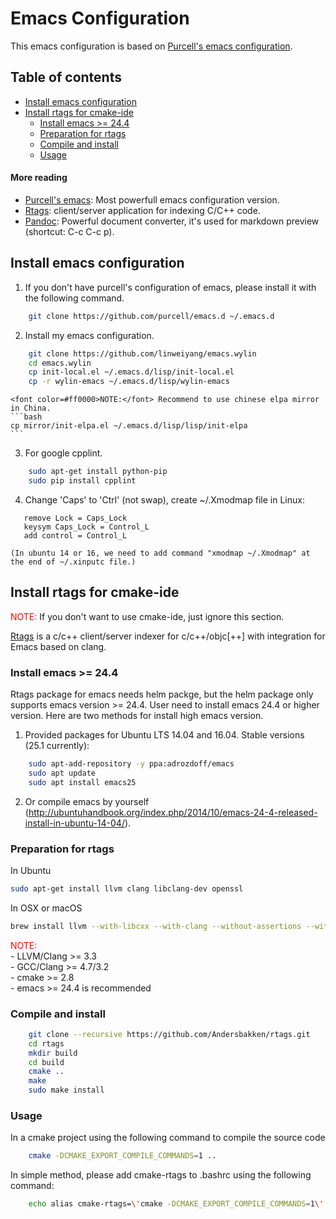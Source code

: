 # Emacs Configuration

This emacs configuration is based on [Purcell's emacs configuration](https://github.com/purcell/emacs.d).

## Table of contents
- [Install emacs configuration](#install-emacs-configuration)
- [Install rtags for cmake-ide](#install-rtags-for-cmake-ide)
  - [Install emacs >= 24.4](#install-emacs-24.4-or-higher)
  - [Preparation for rtags](#preparation-for-rtags)
  - [Compile and install](#compile-and-install)
  - [Usage](#usage)

#### More reading
- [Purcell's emacs](https://github.com/purcell/emacs.d): Most powerfull emacs configuration version.
- [Rtags](https://github.com/Andersbakken/rtags): client/server application for indexing C/C++ code.
- [Pandoc](http://pandoc.org/installing.html): Powerful document converter, it's used for markdown preview (shortcut: C-c C-c p).

## Install emacs configuration  
1. If you don't have purcell's configuration of emacs, please install it with the following command.  
```bash
    git clone https://github.com/purcell/emacs.d ~/.emacs.d  
```

2. Install my emacs configuration.
```bash
	git clone https://github.com/linweiyang/emacs.wylin  
	cd emacs.wylin  
	cp init-local.el ~/.emacs.d/lisp/init-local.el  
	cp -r wylin-emacs ~/.emacs.d/lisp/wylin-emacs  
```
    <font color=#ff0000>NOTE:</font> Recommend to use chinese elpa mirror in China.
    ```bash
    cp mirror/init-elpa.el ~/.emacs.d/lisp/lisp/init-elpa
    ```
3. For google cpplint.
```bash
	sudo apt-get install python-pip  
	sudo pip install cpplint
```

4. Change 'Caps' to 'Ctrl' (not swap), create ~/.Xmodmap file in Linux:
```xmodmap
   remove Lock = Caps_Lock
   keysym Caps_Lock = Control_L
   add control = Control_L
```	
	(In ubuntu 14 or 16, we need to add command "xmodmap ~/.Xmodmap" at the end of ~/.xinputc file.)  

## Install rtags for cmake-ide
<font color=#ff0000>NOTE:</font> If you don't want to use cmake-ide, just ignore this section.

[Rtags](https://github.com/Andersbakken/rtags) is a c/c++ client/server indexer for c/c++/objc[++] with integration for Emacs based on clang.

### Install emacs >= 24.4
Rtags package for emacs needs helm packge, but the helm package only supports emacs version >= 24.4. User need to install emacs 24.4 or higher version. Here are two methods for install high emacs version.

1. Provided packages for Ubuntu LTS 14.04 and 16.04. Stable versions (25.1 currently):
```bash
	sudo apt-add-repository -y ppa:adrozdoff/emacs
	sudo apt update
	sudo apt install emacs25
```
2. Or compile emacs by yourself (http://ubuntuhandbook.org/index.php/2014/10/emacs-24-4-released-install-in-ubuntu-14-04/).

### Preparation for rtags  
In Ubuntu
```bash
sudo apt-get install llvm clang libclang-dev openssl
```
In OSX or macOS
```bash
brew install llvm --with-libcxx --with-clang --without-assertions --with-rtti
```

<font color=#ff0000>NOTE:</font>  
    - LLVM/Clang >= 3.3  
    - GCC/Clang >= 4.7/3.2  
    - cmake >= 2.8  
    - emacs >= 24.4 is recommended  

### Compile and install
```bash
    git clone --recursive https://github.com/Andersbakken/rtags.git
    cd rtags
    mkdir build
    cd build
    cmake ..
    make
    sudo make install
```

### Usage
In a cmake project using the following command to compile the source code
```bash
    cmake -DCMAKE_EXPORT_COMPILE_COMMANDS=1 ..
```
In simple method, please add cmake-rtags to .bashrc using the following command:
```bash
    echo alias cmake-rtags=\'cmake -DCMAKE_EXPORT_COMPILE_COMMANDS=1\' >> ~/.bashrc
```
